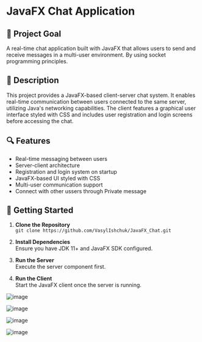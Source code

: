 # JavaFX Chat Application

## 🎯 Project Goal
A real-time chat application built with JavaFX that allows users to send and receive messages in a multi-user environment. By using socket programming principles.

## 📄 Description
This project provides a JavaFX-based client-server chat system. It enables real-time communication between users connected to the same server, utilizing Java's networking capabilities. The client features a graphical user interface styled with CSS and includes user registration and login screens before accessing the chat.

## 🔍 Features
- Real-time messaging between users
- Server-client architecture
- Registration and login system on startup
- JavaFX-based UI styled with CSS
- Multi-user communication support
- Connect with other ussers through Private message

## 🚀 Getting Started
1. **Clone the Repository**  
   `git clone https://github.com/VasylIshchuk/JavaFX_Chat.git`

2. **Install Dependencies**  
   Ensure you have JDK 11+ and JavaFX SDK configured.

3. **Run the Server**  
   Execute the server component first.

4. **Run the Client**  
   Start the JavaFX client once the server is running.

![image](https://github.com/user-attachments/assets/dabe41f5-d0a5-4849-967d-c8f7319ef6d2)

![image](https://github.com/user-attachments/assets/c8d86b0c-d704-409c-bfd8-07c2dff61fcb)

![image](https://github.com/user-attachments/assets/754e692f-6966-4114-b3e4-359e5f641cd6)

![image](https://github.com/user-attachments/assets/cbc6caa7-0e3d-4a87-a9e5-0867a84fd844)


